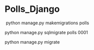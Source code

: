 # Polls_Django
<img alt="" title="" src="./imgs/Captura1" />
python manage.py makemigrations polls


python manage.py sqlmigrate polls 0001


python manage.py migrate
